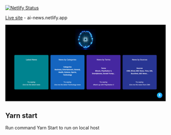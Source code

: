 [![Netlify Status](https://api.netlify.com/api/v1/badges/bd7d1a18-c66f-4c32-a3af-53279b5f0f2c/deploy-status)](https://app.netlify.com/sites/gracious-shannon-d18c90/deploys)

[Live site](ai-news.netlify.app) - ai-news.netlify.app

![Home Page](./images/homepage.png)

## Yarn start

Run command Yarn Start to run on local host